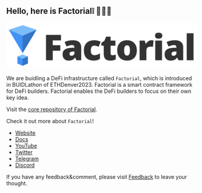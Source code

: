 ## Hello, here is Factorial❕ 👋👋👋

<!--

**Here are some ideas to get you started:**

🙋‍♀️ A short introduction - what is your organization all about?
🌈 Contribution guidelines - how can the community get involved?
👩‍💻 Useful resources - where can the community find your docs? Is there anything else the community should know?
🍿 Fun facts - what does your team eat for breakfast?
🧙 Remember, you can do mighty things with the power of [Markdown](https://docs.github.com/github/writing-on-github/getting-started-with-writing-and-formatting-on-github/basic-writing-and-formatting-syntax)
-->

![](factorial_logo.png)

We are buidling a DeFi infrastructure called `Factorial`, which is introduced in BUIDLathon of ETHDenver2023.
Factorial is a smart contract framework for DeFi builders.
Factorial enables the DeFi builders to focus on their own key idea.

Visit the [core repository of Factorial](https://github.com/factorial-eth-denver/factorial-contract).

Check it out more about `Factorial`!

- [Website](https://factorial-1.gitbook.io/factorial) 
- [Docs](https://factorial-1.gitbook.io/factorial)
- [YouTube](https://www.youtube.com/channel/UC8s9PaQbGHehm5dtU_sOJdQ)
- [Twitter](https://twitter.com/FactorialFi)
- [Telegram](https://t.me/factorialfi)
- [Discord](https://discord.gg/zggTQdDtZM)

If you have any feedback&comment, please visit [Feedback](https://airtable.com/shrI1qTxflZLGLmMK) to leave your thought.

